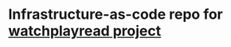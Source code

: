 # Infrastructure-as-code repo for [watchplayread project](https://github.com/MaxRuban24/watchplayread)


